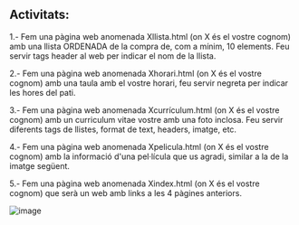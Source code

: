 ## Activitats:

1.- Fem una pàgina web anomenada Xllista.html (on X és el vostre cognom) amb una llista ORDENADA de la compra de, com a mínim, 10 elements. Feu servir tags header al web per indicar el nom de la llista.

2.- Fem una pàgina web anomenada Xhorari.html (on X és el vostre cognom) amb una taula amb el vostre horari, feu servir negreta per indicar les hores del pati.

3.- Fem una pàgina web anomenada Xcurrículum.html (on X és el vostre cognom) amb un curriculum vitae vostre amb una foto inclosa. Feu servir diferents tags de llistes, format de text, headers, imatge, etc.

4.- Fem una pàgina web anomenada Xpelicula.html (on X és el vostre cognom) amb la informació d'una pel·lícula que us agradi, similar a la de la imatge següent.

5.- Fem una pàgina web anomenada Xindex.html (on X és el vostre cognom) que serà un web amb links a les 4 pàgines anteriors.

![image](https://github.com/XaSaFa/MP08-23-24/assets/110727546/bdf430f6-a39e-4911-a59c-ca0fa181e24d)
